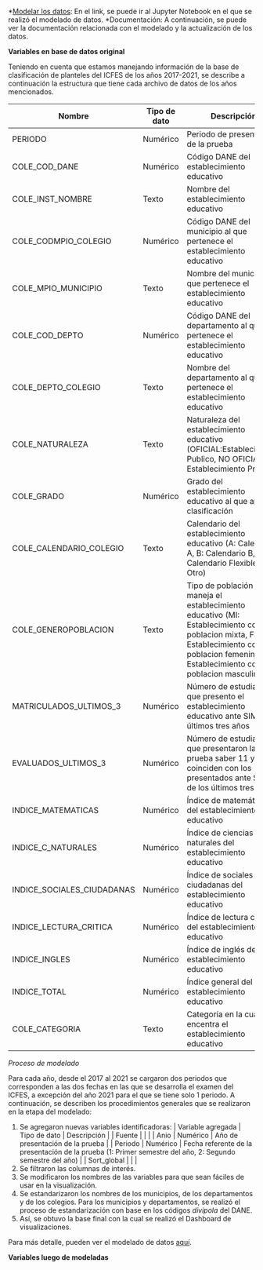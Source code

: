 
*[Modelar los datos](Modelado_icfes_proyecto.md): En el link, se puede ir al Jupyter Notebook en el que se realizó el modelado de datos.
*Documentación: A continuación, se puede ver la documentación relacionada con el modelado y la actualización de los datos.

**Variables en base de datos original**

Teniendo en cuenta que estamos manejando información de la base de clasificación de planteles del ICFES de los años 2017-2021, se describe a continuación la estructura que tiene cada archivo de datos de los años mencionados. 

| Nombre | Tipo de dato | Descripción |
| --- | --- | --- |
| PERIODO | Numérico | Periodo de presentación de la prueba |
| COLE_COD_DANE | Numérico | Código DANE del establecimiento educativo |
| COLE_INST_NOMBRE | Texto | Nombre del establecimiento educativo |
| COLE_CODMPIO_COLEGIO | Numérico | Código DANE del municipio al que pertenece el establecimiento educativo |
| COLE_MPIO_MUNICIPIO | Texto | Nombre del municipio al que pertenece el establecimiento educativo |
| COLE_COD_DEPTO | Numérico | Código DANE del departamento al que pertenece el establecimiento educativo |
| COLE_DEPTO_COLEGIO | Texto | Nombre del departamento al que pertenece el establecimiento educativo |
| COLE_NATURALEZA | Texto | Naturaleza del establecimiento educativo (OFICIAL:Establecimiento Publico, NO OFICIAL: Establecimiento Privado) |
| COLE_GRADO | Numérico | Grado del establecimiento educativo al que aplica la clasificación |
| COLE_CALENDARIO_COLEGIO | Texto | Calendario del establecimiento educativo (A: Calendario A, B: Calendario B, O: Calendario Flexible u Otro) |
| COLE_GENEROPOBLACION | Texto | Tipo de población que maneja el establecimiento educativo (MI: Establecimiento con poblacion mixta, F: Establecimiento con poblacion femenina, M: Establecimiento con poblacion masculina) |
| MATRICULADOS_ULTIMOS_3 | Numérico | Número de estudiantes que presento el establecimiento educativo ante SIMAT los últimos tres años |
| EVALUADOS_ULTIMOS_3 | Numérico | Número de estudiantes que presentaron la prueba saber 11 y que coinciden con los presentados ante SIMAT de los últimos tres años |
| INDICE_MATEMATICAS | Numérico | Índice de matemáticas del establecimiento educativo |
| INDICE_C_NATURALES | Numérico | Índice de ciencias naturales del establecimiento educativo |
| INDICE_SOCIALES_CIUDADANAS | Numérico | Índice de sociales ciudadanas del establecimiento educativo |
| INDICE_LECTURA_CRITICA | Numérico | Índice de lectura crítica del establecimiento educativo |
| INDICE_INGLES | Numérico | Índice de inglés del establecimiento educativo |
| INDICE_TOTAL | Numérico | Índice general del establecimiento educativo |
| COLE_CATEGORIA | Texto | Categoría en la cual se encentra el establecimiento educativo |

*Proceso de modelado* 

Para cada año, desde el 2017 al 2021 se cargaron dos periodos que corresponden a las dos fechas en las que se desarrolla el examen del ICFES, a excepción del año 2021 para el que se tiene solo 1 periodo. A continuación, se describen los procedimientos generales que se realizaron en la etapa del modelado: 

1. Se agregaron nuevas variables identificadoras: 
| Variable agregada | Tipo de dato | Descripción |
| Fuente | | |
| Anio | Numérico | Año de presentación de la prueba | 
| Periodo | Numérico | Fecha referente de la presentación de la prueba (1: Primer semestre del año, 2: Segundo semestre del año) | 
| Sort_global | | |
2. Se filtraron las columnas de interés. 
3. Se modificaron los nombres de las variables para que sean fáciles de usar en la visualización.
4. Se estandarizaron los nombres de los municipios, de los departamentos y de los colegios. Para los municipios y departamentos, se realizó el proceso de estandarización con base en los códigos *divipola* del DANE.
5. Así, se obtuvo la base final con la cual se realizó el Dashboard de visualizaciones.

Para más detalle, pueden ver el modelado de datos [aquí](Modelado_icfes_proyecto.md). 
  
**Variables luego de modeladas**
